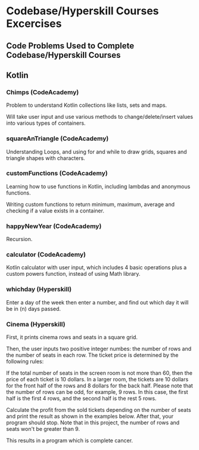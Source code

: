 # Codebase/Hyperskill Courses Excercises

## Code Problems Used to Complete Codebase/Hyperskill Courses

## Kotlin

### Chimps (CodeAcademy)

Problem to understand Kotlin collections like lists, sets and maps.

Will take user input and use various methods to change/delete/insert values into various types of containers.

### squareAnTriangle (CodeAcademy)

Understanding Loops, and using for and while to draw grids, squares and triangle shapes with characters.

### customFunctions (CodeAcademy)

Learning how to use functions in Kotlin, including lambdas and anonymous functions.

Writing custom functions to return minimum, maximum, average and checking if a value exists in a container.

### happyNewYear (CodeAcademy)

Recursion.

### calculator (CodeAcademy)

Kotlin calculator with user input, which includes 4 basic operations plus a custom powers function, instead of using Math library.

### whichday (Hyperskill)

Enter a day of the week then enter a number, and find out which day it will be in (n) days passed.

### Cinema (Hyperskill)

First, it prints cinema rows and seats in a square grid.

Then, the user inputs two positive integer numbes: the number of rows and the number of seats in each row. The ticket price is determined by the following rules:

If the total number of seats in the screen room is not more than 60, then the price of each ticket is 10 dollars.
In a larger room, the tickets are 10 dollars for the front half of the rows and 8 dollars for the back half. Please note that the number of rows can be odd, for example, 9 rows. In this case, the first half is the first 4 rows, and the second half is the rest 5 rows.

Calculate the profit from the sold tickets depending on the number of seats and print the result as shown in the examples below. After that, your program should stop. Note that in this project, the number of rows and seats won't be greater than 9.

This results in a program which is complete cancer.
